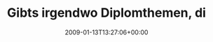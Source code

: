---
retweeted: false
source: <a href="http://twitter.com" rel="nofollow">Twitter Web Client</a>
entities:
  hashtags: []
  symbols: []
  user_mentions: []
  urls: []
display_text_range:
- '0'
- '55'
favorite_count: '0'
id_str: '1115580538'
truncated: false
retweet_count: '0'
id: '1115580538'
created_at: Tue Jan 13 13:27:06 +0000 2009
favorited: false
full_text: Gibts irgendwo Diplomthemen, die in 140 Zeichen passen?
lang: de
tags:
- pesos:twitter
date: '2009-01-13T13:27:06+00:00'
src: https://twitter.com/bascht/status/1115580538
original_url: https://twitter.com/bascht/status/1115580538
type: twitter_tweet
text: Gibts irgendwo Diplomthemen, die in 140 Zeichen passen?
title: Gibts irgendwo Diplomthemen, di

---